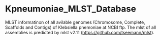 # Kpneumoniae_MLST_Database
MLST informatinon of all avilable genomes (Chromosome, Complete, Scaffolds and Contigs) of Klebsiella pnemoniae at NCBI ftp. The mlst of all assemblies is predicted by mlst v2.11 (https://github.com/tseemann/mlst).
